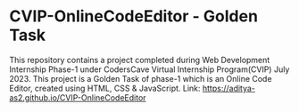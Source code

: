 # CVIP-OnlineCodeEditor - Golden Task
This repository contains a project completed during Web Development Internship Phase-1 under CodersCave Virtual Internship Program(CVIP) July 2023. This project is a Golden Task of phase-1 which is an Online Code Editor, created using HTML, CSS &amp; JavaScript.
Link: https://aditya-as2.github.io/CVIP-OnlineCodeEditor
